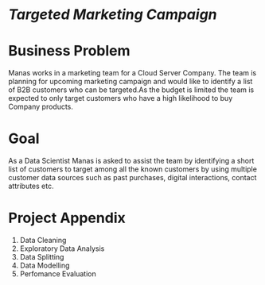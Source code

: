 # <i>Targeted Marketing Campaign</i>

# Business Problem
Manas works in a marketing team for a Cloud Server Company. The team is planning for upcoming marketing campaign and would like to identify a list of B2B customers who can be targeted.As the budget is limited the team is expected to only target customers who have a high likelihood to buy Company products.

# Goal
 As a Data Scientist Manas is asked to assist the team by identifying a short list of customers to target among all the known customers by using multiple customer data sources such as past purchases, digital interactions, contact attributes etc.
 
# Project Appendix 
<ol>
  <li>Data Cleaning             </li>
  <li>Exploratory Data Analysis </li>
  <li>Data Splitting            </li>
  <li>Data Modelling            </li>
  <li>Perfomance Evaluation     </li>
</ol>
 


